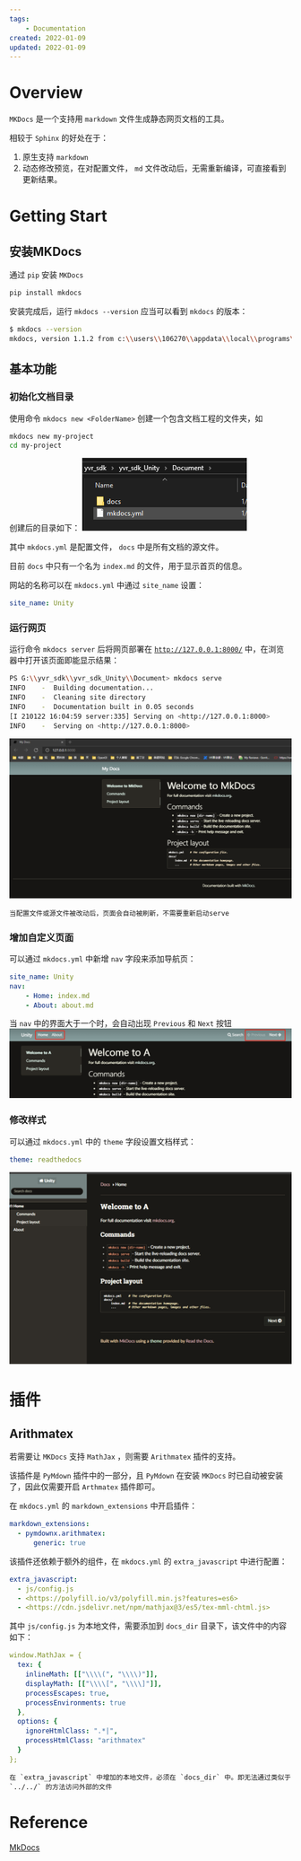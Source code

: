 ```yaml
---
tags:
    - Documentation
created: 2022-01-09
updated: 2022-01-09
---
```


# Overview

`MKDocs` 是一个支持用 `markdown` 文件生成静态网页文档的工具。

相较于 `Sphinx` 的好处在于：

1.  原生支持 `markdown`
2.  动态修改预览，在对配置文件， `md` 文件改动后，无需重新编译，可直接看到更新结果。


# Getting Start

## 安装MKDocs

通过 `pip` 安装 `MKDocs`
```bash
pip install mkdocs
```

安装完成后，运行 `mkdocs --version` 应当可以看到 `mkdocs` 的版本：
```bash
$ mkdocs --version
mkdocs, version 1.1.2 from c:\\users\\106270\\appdata\\local\\programs\\python\\python39\\lib\\site-packages\\mkdocs (Python 3.9)
```

## 基本功能

### 初始化文档目录

使用命令 `mkdocs new <FolderName>` 创建一个包含文档工程的文件夹，如
```bash
mkdocs new my-project
cd my-project
```

创建后的目录如下：
![|300](assets/Tools%20-%20MKDocs/image-20220109164730715.png)

其中 `mkdocs.yml` 是配置文件， `docs` 中是所有文档的源文件。

目前 `docs` 中只有一个名为 `index.md` 的文件，用于显示首页的信息。

网站的名称可以在 `mkdocs.yml` 中通过 `site_name` 设置：
```yaml
site_name: Unity
```

### 运行网页

运行命令 `mkdocs server` 后将网页部署在 [`http://127.0.0.1:8000/`](http://127.0.0.1:8000/) 中，在浏览器中打开该页面即能显示结果：
```bash
PS G:\\yvr_sdk\\yvr_sdk_Unity\\Document> mkdocs serve
INFO    -  Building documentation...
INFO    -  Cleaning site directory
INFO    -  Documentation built in 0.05 seconds
[I 210122 16:04:59 server:335] Serving on <http://127.0.0.1:8000>
INFO    -  Serving on <http://127.0.0.1:8000>
```

![](assets/Tools%20-%20MKDocs/image-20220109164800373.png)

```ad-note
当配置文件或源文件被改动后，页面会自动被刷新，不需要重新启动serve
```

### 增加自定义页面

可以通过 `mkdocs.yml` 中新增 `nav` 字段来添加导航页：
```yaml
site_name: Unity
nav:
    - Home: index.md
    - About: about.md
```

当 `nav` 中的界面大于一个时，会自动出现 `Previous` 和 `Next` 按钮
![](assets/Tools%20-%20MKDocs/image-20220109164854446.png)

### 修改样式

可以通过 `mkdocs.yml` 中的 `theme` 字段设置文档样式：
```yaml
theme: readthedocs
```

![|500](assets/Tools%20-%20MKDocs/image-20220109164936100.png)

# 插件

## Arithmatex

若需要让 `MKDocs` 支持 `MathJax` ，则需要 `Arithmatex` 插件的支持。

该插件是 `PyMdown` 插件中的一部分，且 `PyMdown` 在安装 `MKDocs` 时已自动被安装了，因此仅需要开启 `Arthmatex` 插件即可。

在 `mkdocs.yml` 的 `markdown_extensions` 中开启插件：
```yaml
markdown_extensions:
  - pymdownx.arithmatex:
      generic: true
```

该插件还依赖于额外的组件，在 `mkdocs.yml` 的 `extra_javascript` 中进行配置：
```yaml
extra_javascript:
  - js/config.js
  - <https://polyfill.io/v3/polyfill.min.js?features=es6>
  - <https://cdn.jsdelivr.net/npm/mathjax@3/es5/tex-mml-chtml.js>
```

其中 `js/config.js` 为本地文件，需要添加到 `docs_dir` 目录下，该文件中的内容如下：
```yaml
window.MathJax = {
  tex: {
    inlineMath: [["\\\\(", "\\\\)"]],
    displayMath: [["\\\\[", "\\\\]"]],
    processEscapes: true,
    processEnvironments: true
  },
  options: {
    ignoreHtmlClass: ".*|",
    processHtmlClass: "arithmatex"
  }
};
```

```ad-fail
在 `extra_javascript` 中增加的本地文件，必须在 `docs_dir` 中。即无法通过类似于 `../../` 的方法访问外部的文件
```

# Reference

[MkDocs](https://www.mkdocs.org/)
